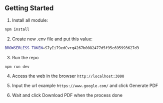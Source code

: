 ## Getting Started

1. Install all module:

```bash
npm install
```

2. Create new .env file and put this value:

```bash
BROWSERLESS_TOKEN=S7yIi79edCvrqA267b0082477d5f95c695993627d3
```

3. Run the repo

```bash
npm run dev
```

4. Access the web in the browser `http://localhost:3000`

5. Input the url example `https://www.google.com/` and click Generate PDF

6. Wait and click Download PDF when the process done